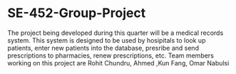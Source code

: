 # SE-452-Group-Project
The project being developed during this quarter will be a medical records system. This system is designed to be used by
hosipitals to look up patients, enter new patients into the database, presribe and send prescriptions to pharmacies, 
renew prescriptions, etc.
Team members working on this project are Rohit Chundru, Ahmed ,Kun Fang, Omar Nabulsi
